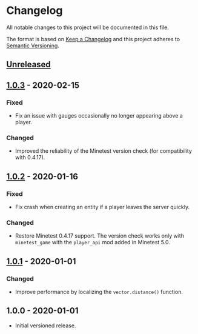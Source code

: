 # Changelog

All notable changes to this project will be documented in this file.

The format is based on [Keep a Changelog](http://keepachangelog.com/en/1.0.0/)
and this project adheres to [Semantic Versioning](http://semver.org/spec/v2.0.0.html).

## [Unreleased]

## [1.0.3] - 2020-02-15

### Fixed

- Fix an issue with gauges occasionally no longer appearing above a player.

### Changed

- Improved the reliability of the Minetest version check (for compatibility with 0.4.17).

## [1.0.2] - 2020-01-16

### Fixed

- Fix crash when creating an entity if a player leaves the server quickly.

### Changed

- Restore Minetest 0.4.17 support. The version check works only with `minetest_game` with the `player_api` mod added in Minetest 5.0.

## [1.0.1] - 2020-01-01

### Changed

- Improve performance by localizing the `vector.distance()` function.

## 1.0.0 - 2020-01-01

- Initial versioned release.

[Unreleased]: https://github.com/minetest-mods/gauges/compare/v1.0.1...HEAD
[1.0.1]: https://github.com/minetest-mods/gauges/compare/v1.0.0...v1.0.1
[1.0.2]: https://github.com/minetest-mods/gauges/compare/v1.0.1...v1.0.2
[1.0.3]: https://github.com/minetest-mods/gauges/compare/v1.0.2...v1.0.3
